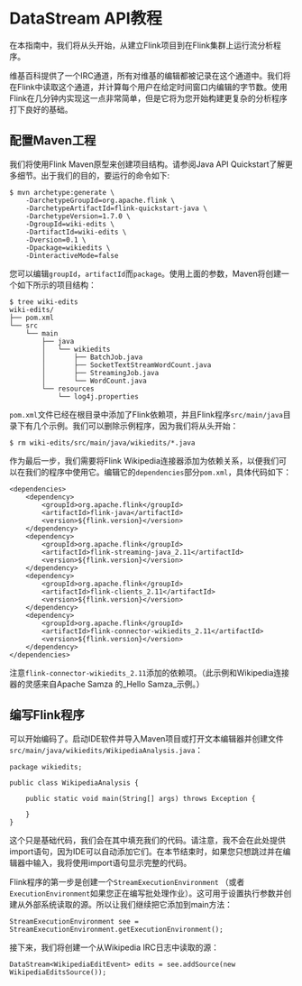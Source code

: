 # DataStream API教程

在本指南中，我们将从头开始，从建立Flink项目到在Flink集群上运行流分析程序。

维基百科提供了一个IRC通道，所有对维基的编辑都被记录在这个通道中。我们将在Flink中读取这个通道，并计算每个用户在给定时间窗口内编辑的字节数。使用Flink在几分钟内实现这一点非常简单，但是它将为您开始构建更复杂的分析程序打下良好的基础。

## 配置Maven工程

我们将使用Flink Maven原型来创建项目结构。请参阅Java API Quickstart了解更多细节。出于我们的目的，要运行的命令如下:

```text
$ mvn archetype:generate \
    -DarchetypeGroupId=org.apache.flink \
    -DarchetypeArtifactId=flink-quickstart-java \
    -DarchetypeVersion=1.7.0 \
    -DgroupId=wiki-edits \
    -DartifactId=wiki-edits \
    -Dversion=0.1 \
    -Dpackage=wikiedits \
    -DinteractiveMode=false
```

您可以编辑`groupId`，`artifactId`而`package`。使用上面的参数，Maven将创建一个如下所示的项目结构：

```text
$ tree wiki-edits
wiki-edits/
├── pom.xml
└── src
    └── main
        ├── java
        │   └── wikiedits
        │       ├── BatchJob.java
        │       ├── SocketTextStreamWordCount.java
        │       ├── StreamingJob.java
        │       └── WordCount.java
        └── resources
            └── log4j.properties
```

`pom.xml`文件已经在根目录中添加了Flink依赖项，并且Flink程序`src/main/java`目录下有几个示例。我们可以删除示例程序，因为我们将从头开始：

```text
$ rm wiki-edits/src/main/java/wikiedits/*.java
```

作为最后一步，我们需要将Flink Wikipedia连接器添加为依赖关系，以便我们可以在我们的程序中使用它。编辑它的`dependencies`部分`pom.xml`，具体代码如下：

```text
<dependencies>
    <dependency>
        <groupId>org.apache.flink</groupId>
        <artifactId>flink-java</artifactId>
        <version>${flink.version}</version>
    </dependency>
    <dependency>
        <groupId>org.apache.flink</groupId>
        <artifactId>flink-streaming-java_2.11</artifactId>
        <version>${flink.version}</version>
    </dependency>
    <dependency>
        <groupId>org.apache.flink</groupId>
        <artifactId>flink-clients_2.11</artifactId>
        <version>${flink.version}</version>
    </dependency>
    <dependency>
        <groupId>org.apache.flink</groupId>
        <artifactId>flink-connector-wikiedits_2.11</artifactId>
        <version>${flink.version}</version>
    </dependency>
</dependencies>
```

注意`flink-connector-wikiedits_2.11`添加的依赖项。（此示例和Wikipedia连接器的灵感来自Apache Samza 的_Hello Samza_示例。）

## 编写Flink程序

可以开始编码了。启动IDE软件并导入Maven项目或打开文本编辑器并创建文件`src/main/java/wikiedits/WikipediaAnalysis.java`：

```text
package wikiedits;

public class WikipediaAnalysis {

    public static void main(String[] args) throws Exception {

    }
}
```

这个只是基础代码，我们会在其中填充我们的代码。请注意，我不会在此处提供import语句，因为IDE可以自动添加它们。在本节结束时，如果您只想跳过并在编辑器中输入，我将使用import语句显示完整的代码。

Flink程序的第一步是创建一个`StreamExecutionEnvironment` （或者`ExecutionEnvironment`如果您正在编写批处理作业）。这可用于设置执行参数并创建从外部系统读取的源。所以让我们继续把它添加到main方法：  


```text
StreamExecutionEnvironment see = StreamExecutionEnvironment.getExecutionEnvironment();
```

接下来，我们将创建一个从Wikipedia IRC日志中读取的源：

```text
DataStream<WikipediaEditEvent> edits = see.addSource(new WikipediaEditsSource());
```



